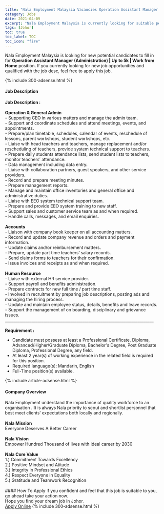 ```yaml
---
title: "Nala Employment Malaysia Vacancies Operation Assistant Manager (Administration) | Up to 5k | Work from Home" 
category: Jobs 
date: 2021-04-09 
excerpt: "Nala Employment Malaysia is currently looking for suitable person to fill in the Operation Assistant Manager (Administration) | Up to 5k | Work from Home which based in Johor" 
tags: [Johor] 
toc: true 
toc_label: TOC 
toc_icon: "fire" 
--- 
```


<p>Nala Employment Malaysia is looking for new potential candidates to fill in for <b>Operation Assistant Manager (Administration) | Up to 5k | Work from Home</b> position. If you currently looking for new job opportunities and qualified with the job desc, feel free to apply this job.
</p>{% include 300-adsense.html %} 
<div><div><h4>Job Description</h4></div><div><div><span><div><div><strong>Job Description :</strong><br><br><div><strong>Operation &amp; General Admin</strong><br>- Supporting CEO in various matters and manage the admin team.<br>- Support and coordinate schedules and attend meetings, events, and appointments.<br>- Prepare/plan timetable, schedules, calendar of events, reschedule of lessons, parent workshops, student workshops, etc.<br>- Liaise with head teachers and teachers, manage replacement and/or rescheduling of teachers, provide system technical support to teachers.<br>- Prepare daily students attendance lists, send student lists to teachers, monitor teachers&#8217; attendance.<br>- Data management including data entry.<br>- Liaise with collaboration partners, guest speakers, and other service providers.<br>- Record and prepare meeting minutes.<br>- Prepare management reports.<br>- Manage and maintain office inventories and general office and administrative duties.<br>- Liaise with EEO system technical support team.<br>- Prepare and provide EEO system training to new staff.<br>- Support sales and customer service team as and when required.<br>- Handle calls, messages, and email enquiries.<br>&#160;</div><strong>Accounts</strong><br>- Liaison with company book keeper on all accounting matters.<br>- Record and update company revenue and orders and payment information.<br>- Update claims and/or reimbursement matters.<br>- Prepare, update part time teachers&#8217; salary records.<br>- Send claims forms to teachers for their confirmation.<br>- Issue invoices and receipts as and when required.<br><br><div><strong>Human Resource</strong><br>- Liaise with external HR service provider.<br>- Support payroll and benefits administration.<br>- Prepare contracts for new full time / part time staff.<br>- Involved in recruitment by preparing job descriptions, posting ads and managing the hiring process.<br>- Update and maintain employee status, details, benefits and leave records.<br>- Support the management of on boarding, disciplinary and grievance issues.</div><strong>_____________________________________________</strong><strong>________</strong><strong>________</strong><strong>________</strong><strong>____</strong></div><div><br><strong>Requirement :</strong><ul><li>Candidate must possess at least a Professional Certificate, Diploma, Advanced/Higher/Graduate Diploma, Bachelor's Degree, Post Graduate Diploma, Professional Degree, any field.</li><li>At least 2 year(s) of working experience in the related field is required for this position.</li><li>Required language(s): Mandarin, English</li><li>Full-Time position(s) available.</li></ul></div></div></span></div></div></div> 
{% include article-adsense.html %} 
<div><div><h4>Company Overview</h4></div><div><div><span><div><div>
<div>
		Nala Employment understand the importance of quality workforce to an organisation . It is always Nala priority to scout and shortlist personnel that best meet clients' expectations both locally and regionally.</div>
<div>
<br>
<strong>Nala Mission</strong><br>
		Everyone Deserves A Better Career<br>
<br>
<strong>Nala Vision</strong><br>
		Empower Hundred Thousand of lives with ideal career by 2030<br>
<br>
<strong>Nala Core Value&#160;</strong><br>
		1.) Commitment Towards Excellency&#160;<br>
		2.) Positive Mindset and Atitude&#160;<br>
		3.) Integrity in Professional Ethics<br>
		4.) Respect Everyone in Equality&#160;<br>
		5.) Gratitude and Teamwork Recognition&#160;<br>
		&#160;</div>
</div></div></span></div></div></div> 
#### How To Apply 
If you confident and feel that this job is suitable to you, go ahead take your action now. <br/> 
Hope you find your dream job in Johor. <br/> 
<a href="https://www.jobstreet.com.my/en/job/operation-assistant-manager-administration-%7C-up-to-5k-%7C-work-from-home-4533301?jobId=jobstreet-my-job-4533301&" class="btn btn--info" target="_blank" rel="nofollow noopenner">Apply Online</a> 
{% include 300-adsense.html %} 